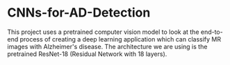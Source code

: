 # CNNs-for-AD-Detection

This project uses a pretrained computer vision model to look at the end-to-end process of creating a deep learning application which can classify MR images with Alzheimer's disease. The architecture we are using is the pretrained ResNet-18 (Residual Network with 18 layers).
